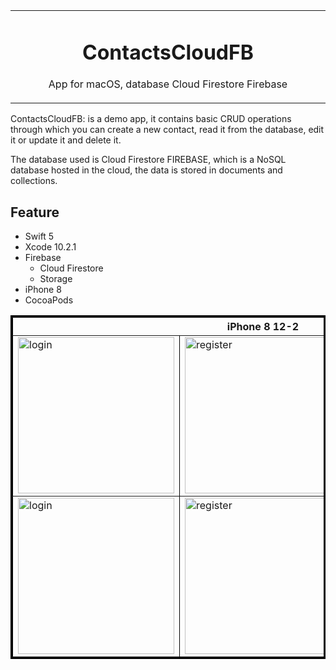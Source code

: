 <table align="center"><tr><td align="center" width="9999">

# ContactsCloudFB

App for macOS, database Cloud Firestore Firebase
</td></tr></table>


ContactsCloudFB: is a demo app, it contains basic CRUD operations through which you can create a new contact, read it from the database, edit it or update it and delete it.

The database used is Cloud Firestore FIREBASE, which is a NoSQL database hosted in the cloud, the data is stored in documents and collections.

## Feature
- Swift 5
- Xcode 10.2.1
- Firebase
     - Cloud Firestore
     - Storage
- iPhone 8
- CocoaPods

<table border="3" bordercolor="black" align="center">
    <tr>
        <th colspan="3">iPhone 8 12-2 </th> 
    </tr>
    <tr>
        <td><img src="https://user-images.githubusercontent.com/10947013/57710566-7ea89100-766d-11e9-9105-10a36af20b03.png"             width="250" alt="login"></td>
        <td><img src="https://user-images.githubusercontent.com/10947013/57710662-a861b800-766d-11e9-8335-a5c39aaf10ed.png"             width="250" alt="register"></td>
        <td><img src="https://user-images.githubusercontent.com/10947013/57710718-bdd6e200-766d-11e9-8ec5-4d66d808ac5e.png"              width="250" alt="profile"></td>      
    </tr>    
 <tr>
        <td><img src="https://user-images.githubusercontent.com/10947013/57710808-e9f26300-766d-11e9-9427-1e83982df9b2.png"             width="250" alt="login"></td>
        <td><img src="https://user-images.githubusercontent.com/10947013/57710839-fecef680-766d-11e9-91af-e373cb3202d3.png"             width="250" alt="register"></td>
        <td><img src="https://user-images.githubusercontent.com/10947013/57710895-10b09980-766e-11e9-9c5d-8ba33ec6a651.png"              width="250" alt="profile"></td>      
    </tr>
</table>

